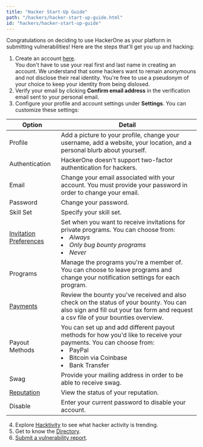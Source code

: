 ```yaml
---
title: "Hacker Start-Up Guide"
path: "/hackers/hacker-start-up-guide.html"
id: "hackers/hacker-start-up-guide"
---
```


Congratulations on deciding to use HackerOne as your platform in submitting vulnerabilities! Here are the steps that'll get you up and hacking: 

1. Create an account [here](https://hackerone.com/users/sign_up). <br>You don't have to use your real first and last name in creating an account. We understand that some hackers want to remain anonymouns and not disclose their real identity. You're free to use a pseudonym of your choice to keep your identity from being dislosed. 
2. Verify your email by clicking **Confirm email address** in the verification email sent to your personal email.  
3. Configure your profile and account settings under **Settings**. You can customize these settings:

Option | Detail
------ | -------
Profile | Add a picture to your profile, change your username, add a website, your location, and a personal blurb about yourself. 
Authentication | HackerOne doesn't support two-factor authentication for hackers. 
Email | Change your email associated with your account. You must provide your password in order to change your email. 
Password | Change your password. 
Skill Set | Specify your skill set. 
[Invitation Preferences](/hackers/invitations.html) | Set when you want to receive invitations for private programs. You can choose from:<li>*Always*</li><li>*Only bug bounty programs*</li><li>*Never*</li>
Programs | Manage the programs you're a member of. You can choose to leave programs and change your notification settings for each program. 
[Payments](/hackers/payments.html) | Review the bounty you've received and also check on the status of your bounty. You can also sign and fill out your tax form and request a csv file of your bounties overview. 
Payout Methods | You can set up and add different payout methods for how you'd like to receive your payments. You can choose from: <li>PayPal</li><li>Bitcoin via Coinbase</li><li>Bank Transfer</li>
Swag | Provide your mailing address in order to be able to receive swag. 
[Reputation](/hackers/reputation.html) | View the status of your reputation. 
Disable | Enter your current password to disable your account. 

4. Explore [Hacktivity](hacktivity.html) to see what hacker activity is trending. 
5. Get to know the [Directory](directory.html). 
6. [Submit a vulnerability report](submitting-reports.html). 
